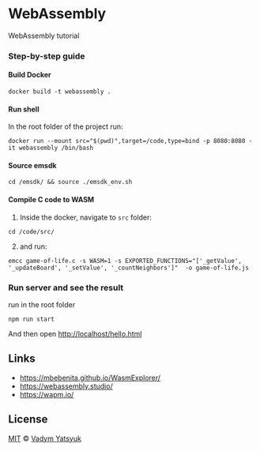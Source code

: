 # WebAssembly

WebAssembly tutorial

### Step-by-step guide

#### Build Docker

```
docker build -t webassembly .
```

#### Run shell

In the root folder of the project run:

```
docker run --mount src="$(pwd)",target=/code,type=bind -p 8080:8080 -it webassembly /bin/bash
```

#### Source emsdk

```
cd /emsdk/ && source ./emsdk_env.sh
```

#### Compile C code to WASM

1. Inside the docker, navigate to `src` folder:

```
cd /code/src/
```

2. and run:

```
emcc game-of-life.c -s WASM=1 -s EXPORTED_FUNCTIONS="['_getValue', '_updateBoard', '_setValue', '_countNeighbors']"  -o game-of-life.js
```

### Run server and see the result

run in the root folder

```
npm run start
```

And then open [http://localhost/hello.html](http://localhost/hello.html)

## Links

- https://mbebenita.github.io/WasmExplorer/
- https://webassembly.studio/
- https://wapm.io/

## License

[MIT](https://tldrlegal.com/license/mit-license) © [Vadym Yatsyuk](https://github.com/vadimdez)
